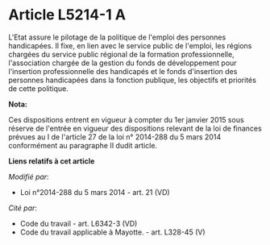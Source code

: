 # Article L5214-1 A

L'Etat assure le pilotage de la politique de l'emploi des personnes handicapées. Il fixe, en lien avec le service public de
l'emploi, les régions chargées du service public régional de la formation professionnelle, l'association chargée de la
gestion du fonds de développement pour l'insertion professionnelle des handicapés et le fonds d'insertion des personnes
handicapées dans la fonction publique, les objectifs et priorités de cette politique.

**Nota:**

Ces dispositions entrent en vigueur à compter du 1er janvier 2015 sous réserve de l'entrée en vigueur des dispositions
relevant de la loi de finances prévues au I de l'article 27 de la loi n° 2014-288 du 5 mars 2014 conformément au paragraphe
II dudit article.

**Liens relatifs à cet article**

_Modifié par_:

  - Loi n°2014-288 du 5 mars 2014 - art. 21 (VD)

_Cité par_:

  - Code du travail - art. L6342-3 (VD)
  - Code du travail applicable à Mayotte. - art. L328-45 (V)
